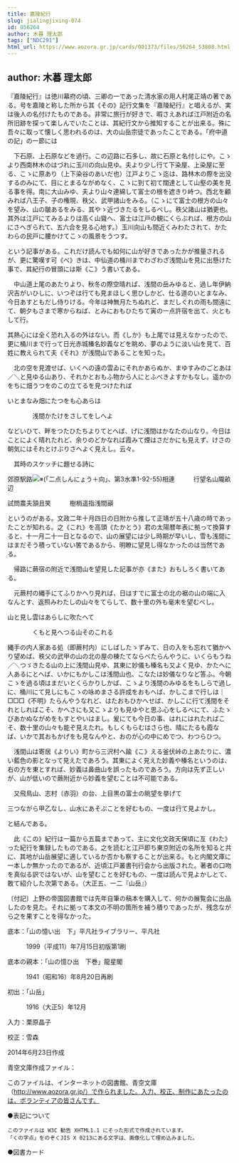 ```yaml
---
title: 嘉陵紀行
slug: jialingjixing-074
id: 056264
author: 木暮 理太郎
tags: ["NDC291"]
html_url: https://www.aozora.gr.jp/cards/001373/files/56264_53808.html
---
```


## author: 木暮 理太郎

『嘉陵紀行』は徳川幕府の頃、三卿の一であった清水家の用人村尾正靖の著である。号を嘉陵と称した所から其《その》記行文集を『嘉陵紀行』と唱えるが、実は後人の名付けたものである。非常に旅行が好きで、暇さえあれば江戸附近の名所旧跡を探って楽しんでいたことは、其紀行文から推知することが出来る。殊に吾々に取って懐しく思われるのは、大の山岳宗徒であったことである。「府中道の記」の一節には




　下石原、上石原などを過行。この辺路に石多し、故に石原と名付しにや。こゝより西南林木のはづれに玉川の向山見ゆ。夫より少し行て下染屋、上染屋に至る、こゝに原あり（上下染谷のあいだ也）江戸よりこゝ迄は、路林木の際を出没するのみにて、目にとまるながめなく、こゝに到て初て闊達として山壑の美を見る事を得。南に大山みゆ、夫より山々連綿して富士の根を遮きり峙つ。西北を顧みれば八王子、子の権現、秩父、武甲諸山をみる。（こゝにて富士の根方の山々を望み、山の皺あるをみる、其やゝ近づきたるをしるべし。秩父諸山は猶更也。其外は江戸にてみるよりは高く山聳へ、富士は江戸の観にくらぶれば、根方の山にさへぎられて、五六合を見る心地す。）玉川向山も間近くみわたされて、かたわらの民戸に腰かけてこゝの風景をうつす。





という記事がある。これだけ読んでも如何に山が好きであったかが推量されるが、更に驚嘆す可《べ》きは、中仙道の桶川までわざわざ浅間山を見に出懸けた事で、其紀行の冒頭には斯《こ》う書いてある。




　中山道上尾のあたりより、秋冬の際空晴れば、浅間の岳みゆると、過し年伊納沢吉がいひしに、いつぞは行ても見まほしく思ひしかど、仕る道のいとまなみ、今日あすともだし侍りける。今年は神無月たちぬれど、まだしぐれの雨も間遠にて、朝夕もさまで寒からねば、とみにおもひたちて寅の一点許宿を出て、火ともして行。





其熱心には全く恐れ入るの外はない。而《しか》も上尾では見えなかったので、更に桶川まで行って日光赤城榛名妙義などを眺め、夢のように淡い山を見て、百姓に教えられて夫《それ》が浅間山であることを知った。




　北の空を見渡せば、いくへの遠の雲ゐにそれかあらぬか、まゆすみのごとあは／＼と見ゆる山あり、それかとおもふ物から人にとふべきよすかもなし。遥かのをちに畑うつをのこの立てるを見つけたれば



いとまなみ畑にたつをも心あらは

　　　　浅間かたけをさしてをしへよ



などいひて、畔をつたひたちよりてとへば、げに浅間はかなたの山なり。今日はことによく晴れたれど、余りのどかなれば霞みて煙はさだかにも見えず、けさの朝気にはそれとけぶりさへよく見えし。云々。





　其時のスケッチに題せる詩に




郊原駅路![※(「二点しんにょう＋向」、第3水準1-92-55)](https://www.aozora.gr.jp/cards/001373/files/../../../gaiji/1-92/1-92-55.png)相連　　　行望名山隴畝辺

試問農夫頷且笑　　　樹梢遥指浅間巓





というのがある。文政二年十月四日の日附から推して正靖が五十八歳の時であったことが知れる。之《これ》を高頭《たかとう》君の太陽暦年表に拠って換算すると、十一月二十一日となるので、山の展望には少し時期が早いし、雪も浅間にはまだそう積っていない筈であるから、明瞭に望見し得なかったのは当然である。

　帰路に蕨宿の附近で浅間山を望見した記事が亦《また》おもしろく書いてある。




　元蕨村の縄手にてふりかへり見れば、日はすでに富士の北の裾の山の端に入なんとす、返照みわたしの山々をてらして、数十里の外も毫末を望むべし。



山と見し雲はあらしに吹たへて

　　　　くもと見へつる山そのこれる



縄手の内人家ある処（即蕨村内）にしばしたゝずみて、日の入をも忘れて猶かへり望めば、秩父の武甲の山の北の屋の棟たてならべたらんやうに、いくらもうね／＼つゞきたる山の上に浅間山見ゆ、其東に妙儀も榛名も又よく見ゆ、かたへに人あるにとへば、いかにもかしこは浅間山也、こなたは妙儀なりなど答ふ。今朝こゝを過る頃はまだいとくらかりしかば、こゝより浅間のみゆるをもしらで過しに、桶川にて見しにもこゝの咏めまさる許成をおもへば、かしこまで行しは｜□□□《不明》たらんやうなれど、はたおもひかへせば、かしこに行て浅間をそれとしればこそ、かへさにも又こゝよりも見ゆやと思ふ心をしるべにて、ふたゝびあかぬながめをもすとやいはまし。爰にても今日の事、はれにはれたればこそ、数十里の山々も能ぞ見えたれ。もしくもらむはさら也、晴にたるも霞なば、いかで其おもかげをも見なんやと、おのが心の中にめでつ、わつらひつ。





　浅間山は寄居《よりい》町から三沢村へ踰《こ》える釜伏峠の上あたりに、濃い藍色の影となって見えたであろう。其東によく見えた妙義や榛名というのは、右の方を東とすれば、妙義は鼻曲山を誤ったものであろう。方向は先ず正しいが、山が低いので蕨附近から妙義を望むことは不可能である。

　又飛鳥山、志村（赤羽）の台、上目黒の富士の眺望を挙げて




三つながら甲乙なし、山水にあそぶことを好むもの、一度は行て見よかし。





と結んである。

　此《この》紀行は一篇から五篇まであって、主に文化文政天保頃に亙《わた》った紀行を集録したものである。之を読むと江戸即ち東京附近の名所を知ると共に、其地が山岳展望に適しているか否かも察することが出来る。もと内閣文庫に一本しか無かったのであるが、近頃江戸叢書刊行会から出版された。著者の口吻を真似る訳ではないが、山を望むことを好むもの、一度は読んで見よかしとて、敢て紹介した次第である。（大正五、一二『山岳』）





〔付記〕上野の帝国図書館では先年自筆の稿本を購入して、何かの展覧会に出品したのを見た。それに拠って本文の不明の箇所を補う積りであったが、残念ながら之を果すことを得なかった。

















底本：「山の憶い出　下」平凡社ライブラリー、平凡社

　　　1999（平成11）年7月15日初版第1刷

底本の親本：「山の憶ひ出　下巻」龍星閣

　　　1941（昭和16）年8月20日再刷

初出：「山岳」

　　　1916（大正5）年12月

入力：栗原晶子

校正：雪森

2014年6月23日作成

青空文庫作成ファイル：

このファイルは、インターネットの図書館、青空文庫（http://www.aozora.gr.jp/）で作られました。入力、校正、制作にあたったのは、ボランティアの皆さんです。











●表記について


	このファイルは W3C 勧告 XHTML1.1 にそった形式で作成されています。
	「くの字点」をのぞくJIS X 0213にある文字は、画像化して埋め込みました。







●図書カード